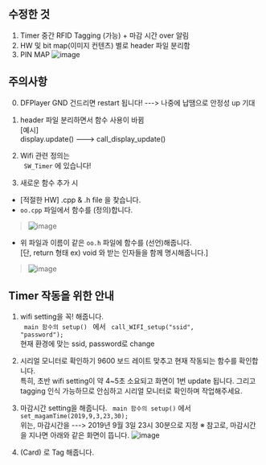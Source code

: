 ## 수정한 것
1. Timer 중간 RFID Tagging (가능) + 마감 시간 over 알림
2. HW 및 bit map(이미지 컨텐츠) 별로 header 파일 분리함
3. PIN MAP
![image](https://user-images.githubusercontent.com/37296369/64182513-4db1cd80-cea3-11e9-893b-6dd9e175c592.png)

## 주의사항
0. DFPlayer GND 건드리면 restart 됩니다! ---> 나중에 납땜으로 안정성 up 기대

1. header 파일 분리하면서 함수 사용이 바뀜  
[예시]  
display.update() ---> call_display_update()

2. Wifi 관련 정의는  
<code> SW_Timer</code> 에 있습니다!  

3. 새로운 함수 추가 시
* [적절한 HW] .cpp & .h file 을 찾습니다. 
* <code>oo.cpp</code> 파일에서 함수를 (정의)합니다.  

> ![image](https://user-images.githubusercontent.com/37296369/64183001-1c85cd00-cea4-11e9-9c53-df4e43e81f5b.png)

* 위 파일과 이름이 같은 <code>oo.h</code> 파일에 함수를 (선언)해줍니다.  
[단, return 형태 ex) void 와 받는 인자들을 함께 명시해줍니다.]
> ![image](https://user-images.githubusercontent.com/37296369/64183106-4a6b1180-cea4-11e9-93c1-243fa072a828.png)


## Timer 작동을 위한 안내
1. wifi setting을 꼭! 해줍니다.  
<code> main 함수의 setup() </code> 에서 <code> call_WIFI_setup("ssid", "password");</code>  
현재 환경에 맞는 ssid, password로 change

2. 시리얼 모니터로 확인하기
9600 보드 레이트 맞추고 현재 작동되는 함수를 확인합니다.  
특히, 초반 wifi setting이 약 4~5초 소요되고 화면이 1번 update 됩니다.
그리고 tagging 인식 가능하므로 안심하고 시리얼 모니터로 확인하며 작업해주세요.

3. 마감시간 setting을 해줍니다.
<code> main 함수의 setup()</code> 에서 <code> set_magamTime(2019,9,3,23,30);</code>  
위는, 마감시간을 ---> 2019년 9월 3일 23시 30분으로 지정
※ 참고로, 마감시간을 지나면 아래와 같은 화면이 뜹니다.
![image](https://user-images.githubusercontent.com/37296369/64184917-2fe66780-cea7-11e9-8e7d-901893d7cbfc.png)

4. (Card) 로 Tag 해줍니다.
